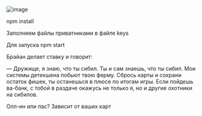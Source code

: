 ![image](https://github.com/atorasi/suicide/assets/121640832/95fa64fb-e368-46a7-bd9d-eb2ad09de4d7)


npm install

Заполняем файлы приватниками в файле keys

Для запуска npm start


Брайан делает ставку и говорит: 

— Дружище, я знаю, что ты сибил. Ты и сам знаешь, что ты сибил. Мои системы детекшена побьют твою ферму.  Сбрось карты и сохрани остаток фишек, ты останешься в плюсе по итогам игры. 
Если пойдешь ва-банк, с тобой в раздаче окажусь не только я, но и другие охотники на сибилов.


Олл-ин или пас? Зависит от ваших карт
